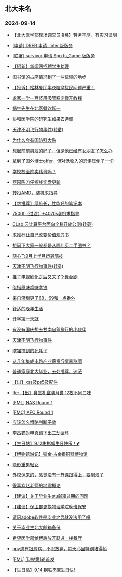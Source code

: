 ## 北大未名 
### 2024-09-14

+ [【北大医学部现场调查员招募】劳务丰厚，有实习证明](https://bbs.pku.edu.cn/v2/post-read.php?bid=351&threadid=18845266)

+ [[申请] DRER 申请  Inter 版版务](https://bbs.pku.edu.cn/v2/post-read.php?bid=739&threadid=18844432)

+ [[联署] survivor 申请 Sports_Game 版版务](https://bbs.pku.edu.cn/v2/post-read.php?bid=739&threadid=18843799)

+ [【招新】新闻网招聘学生助理](https://bbs.pku.edu.cn/v2/post-read.php?bid=351&threadid=18844824)

+ [图书馆的占座情况到了一种荒谬的地步](https://bbs.pku.edu.cn/v2/post-read.php?bid=25&threadid=18841410)

+ [【投诉】松林餐厅半夜喧哗扰民问题严重！](https://bbs.pku.edu.cn/v2/post-read.php?bid=1431&threadid=18845082)

+ [求家一学一豆浆用吸管稳定戳开教程](https://bbs.pku.edu.cn/v2/post-read.php?bid=1431&threadid=18845134)

+ [蜗牛先生在北医餐饮跃一](https://bbs.pku.edu.cn/v2/post-read.php?bid=138&threadid=18844550)

+ [协和医学院的研究生如果去选调](https://bbs.pku.edu.cn/v2/post-read.php?bid=104&threadid=18845444)

+ [天津不明飞行物事件(转载)](https://bbs.pku.edu.cn/v2/post-read.php?bid=462&threadid=18845032)

+ [为什么会有国防科大贴](https://bbs.pku.edu.cn/v2/post-read.php?bid=339&threadid=15925319)

+ [想起前前男友的好了，但是他已经有女朋友了怎么办](https://bbs.pku.edu.cn/v2/post-read.php?bid=55&threadid=18844909)

+ [拿到了国外博士offer，但对低收入的恐惧压倒了一切](https://bbs.pku.edu.cn/v2/post-read.php?bid=55&threadid=18844724)

+ [学校校医院卖伟哥吗？](https://bbs.pku.edu.cn/v2/post-read.php?bid=244&threadid=18836133)

+ [燕园陈刀仔短线实盘更新](https://bbs.pku.edu.cn/v2/post-read.php?bid=249&threadid=18812272)

+ [转投AMD，装机求指导](https://bbs.pku.edu.cn/v2/post-read.php?bid=1361&threadid=18845424)

+ [【求推荐】续航长，性能好的笔记本](https://bbs.pku.edu.cn/v2/post-read.php?bid=484&threadid=18844697)

+ [7500f（过渡）+4070s装机求指导](https://bbs.pku.edu.cn/v2/post-read.php?bid=1361&threadid=18844633)

+ [CLab 云计算平台面向全校开放公测(转载)](https://bbs.pku.edu.cn/v2/post-read.php?bid=13&threadid=18836296)

+ [求推荐让自己改变价值观的书](https://bbs.pku.edu.cn/v2/post-read.php?bid=53&threadid=18779329)

+ [想问下大家一般都是从哪儿买二手图书？](https://bbs.pku.edu.cn/v2/post-read.php?bid=53&threadid=18844760)

+ [随心飞9月上半月运转简报](https://bbs.pku.edu.cn/v2/post-read.php?bid=647&threadid=18844977)

+ [天津不明飞行物事件(转载)](https://bbs.pku.edu.cn/v2/post-read.php?bid=251&threadid=18845032)

+ [推子电视剧化之后又来了个舞台剧](https://bbs.pku.edu.cn/v2/post-read.php?bid=108&threadid=18845394)

+ [吮指原味鸡味拿铁](https://bbs.pku.edu.cn/v2/post-read.php?bid=90&threadid=18845443)

+ [来自深圳更了68，69和一点番外](https://bbs.pku.edu.cn/v2/post-read.php?bid=108&threadid=18836714)

+ [舒适的晚年生活](https://bbs.pku.edu.cn/v2/post-read.php?bid=441&threadid=18845238)

+ [开学第一天就](https://bbs.pku.edu.cn/v2/post-read.php?bid=103&threadid=18842817)

+ [有没有国庆想去甘南自驾旅行的小伙伴](https://bbs.pku.edu.cn/v2/post-read.php?bid=52&threadid=18845204)

+ [天津不明飞行物事件](https://bbs.pku.edu.cn/v2/post-read.php?bid=103&threadid=18845032)

+ [瞎猫撞到的死耗子](https://bbs.pku.edu.cn/v2/post-read.php?bid=361&threadid=18835604)

+ [这几年集成电路产业薪资行情暴涨啊](https://bbs.pku.edu.cn/v2/post-read.php?bid=99&threadid=18845160)

+ [普通家庭北大毕业，去处推荐，迷茫](https://bbs.pku.edu.cn/v2/post-read.php?bid=99&threadid=18844037)

+ [【出】xss及ps5及配件](https://bbs.pku.edu.cn/v2/post-read.php?bid=71&threadid=18845089)

+ [Re: 【出】食堂礼盒装月饼 12枚不同口味](https://bbs.pku.edu.cn/v2/post-read.php?bid=71&threadid=18845210)

+ [[FML] NAS Round 1](https://bbs.pku.edu.cn/v2/post-read.php?bid=519&threadid=18844899)

+ [[FMC] AFC Round 1](https://bbs.pku.edu.cn/v2/post-read.php?bid=519&threadid=18844366)

+ [应该怎么粗略判断子效](https://bbs.pku.edu.cn/v2/post-read.php?bid=643&threadid=18845431)

+ [李昌镐对申真谞下出三劫循环](https://bbs.pku.edu.cn/v2/post-read.php?bid=643&threadid=18844198)

+ [【生日帖】9.12彬彬姐生日快乐！💕](https://bbs.pku.edu.cn/v2/post-read.php?bid=224&threadid=18844363)

+ [【博物馆游记】镐金·古金银铜器博物馆](https://bbs.pku.edu.cn/v2/post-read.php?bid=328&threadid=18844996)

+ [隐形重男轻女](https://bbs.pku.edu.cn/v2/post-read.php?bid=690&threadid=18843944)

+ [外校保来的，感觉没有一节课跟得上，要崩溃了](https://bbs.pku.edu.cn/v2/post-read.php?bid=690&threadid=18845051)

+ [很喜欢赵老师的地震概论](https://bbs.pku.edu.cn/v2/post-read.php?bid=1224&threadid=18768500)

+ [【建议】关于毕业生stu邮箱过期的问题](https://bbs.pku.edu.cn/v2/post-read.php?bid=438&threadid=18845052)

+ [【建议】保卫部更换物理学院晚班保安](https://bbs.pku.edu.cn/v2/post-read.php?bid=438&threadid=18845277)

+ [请问adobe软件是毕业之后就没法用了吗](https://bbs.pku.edu.cn/v2/post-read.php?bid=668&threadid=18844098)

+ [关于毕业生北大邮箱备份](https://bbs.pku.edu.cn/v2/post-read.php?bid=668&threadid=18834897)

+ [希望医学部给博后放开跃进一楼餐厅](https://bbs.pku.edu.cn/v2/post-read.php?bid=138&threadid=18837250)

+ [npy患有银屑病，不忍放弃，每天心里特别堵得慌](https://bbs.pku.edu.cn/v2/post-read.php?bid=55&threadid=18844866)

+ [[FML] TJW第1轮首发](https://bbs.pku.edu.cn/v2/post-read.php?bid=519&threadid=18845074)

+ [【生日贴】9.14 钢铁杰宝生日快!](https://bbs.pku.edu.cn/v2/post-read.php?bid=224&threadid=18845487)

